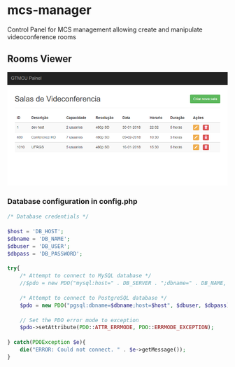 # mcs-manager
Control Panel for MCS management allowing create and manipulate videoconference rooms

## Rooms Viewer ##

![alt text](images/dash.PNG "Rooms viewer")


### Database configuration in config.php ###

```php
/* Database credentials */

$host = 'DB_HOST';
$dbname = 'DB_NAME';
$dbuser = 'DB_USER';
$dbpass = 'DB_PASSWORD';

try{
    /* Attempt to connect to MySQL database */
    //$pdo = new PDO("mysql:host=" . DB_SERVER . ";dbname=" . DB_NAME, DB_USERNAME, DB_PASSWORD);

    /* Attempt to connect to PostgreSQL database */
    $pdo = new PDO("pgsql:dbname=$dbname;host=$host", $dbuser, $dbpass) or die("error") ;
    
    // Set the PDO error mode to exception
    $pdo->setAttribute(PDO::ATTR_ERRMODE, PDO::ERRMODE_EXCEPTION);

} catch(PDOException $e){
    die("ERROR: Could not connect. " . $e->getMessage());
}
```



